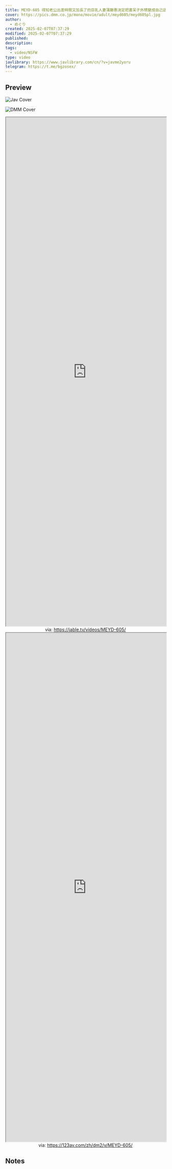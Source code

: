 ```yaml
---
title: MEYD-605 得知老公出差時間又加長了的巨乳人妻蒲藤惠決定把書呆子外甥變成自己這段時間的內射性玩具
cover: https://pics.dmm.co.jp/mono/movie/adult/meyd605/meyd605pl.jpg
author:
  - めぐり
created: 2025-02-07T07:37:29
modified: 2025-02-07T07:37:29
published: 
description: 
tags:
  - video/NSFW
type: video
javlibrary: https://www.javlibrary.com/cn/?v=javme2yoru
telegram: https://t.me/bgzosex/
---
```

## Preview

![Jav Cover](http://img43.pixhost.to/images/473/153624804_i440780.jpg)

![DMM Cover](https://pics.dmm.co.jp/mono/movie/adult/meyd605/meyd605pl.jpg)

<iframe src='https://jable.tv/videos/MEYD-605/' style='height:40vh;width:100%' class='iframe-radius' allow='fullscreen'></iframe>
<center>via: <a href='https://jable.tv/videos/MEYD-605/' target='_blank' class='external-link'>https://jable.tv/videos/MEYD-605/</a></center>

<iframe src='https://123av.com/zh/dm2/v/MEYD-605/' style='height:40vh;width:100%' class='iframe-radius' allow='fullscreen'></iframe>
<center>via: <a href='https://123av.com/zh/dm2/v/MEYD-605/' target='_blank' class='external-link'>https://123av.com/zh/dm2/v/MEYD-605/</a></center>

## Notes

